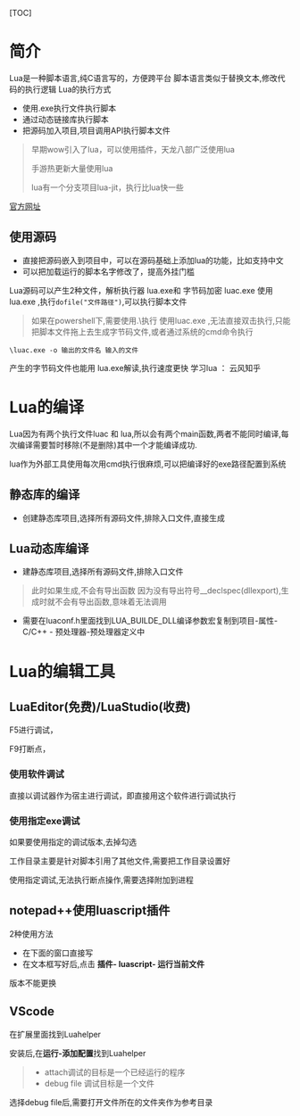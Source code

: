 [TOC]

# 简介

Lua是一种脚本语言,纯C语言写的，方便跨平台
脚本语言类似于替换文本,修改代码的执行逻辑 
Lua的执行方式
  - 使用.exe执行文件执行脚本
  - 通过动态链接库执行脚本
  - 把源码加入项目,项目调用API执行脚本文件


> 早期wow引入了lua，可以使用插件，天龙八部广泛使用lua
>
> 手游热更新大量使用lua
>
> lua有一个分支项目lua-jit，执行比lua快一些

[官方网址](www.lua.org)

##  使用源码
- 直接把源码嵌入到项目中，可以在源码基础上添加lua的功能，比如支持中文
- 可以把加载运行的脚本名字修改了，提高外挂门槛

Lua源码可以产生2种文件，解析执行器 lua.exe和 字节码加密  luac.exe
使用lua.exe ,执行`dofile("文件路径")`,可以执行脚本文件
> 如果在powershell下,需要使用.\执行
使用luac.exe ,无法直接双击执行,只能把脚本文件拖上去生成字节码文件,或者通过系统的cmd命令执行

```shell
\luac.exe -o 输出的文件名 输入的文件
```
产生的字节码文件也能用 lua.exe解读,执行速度更快
学习lua ： 云风知乎

# Lua的编译
Lua因为有两个执行文件luac 和 lua,所以会有两个main函数,两者不能同时编译,每次编译需要暂时移除(不是删除)其中一个才能编译成功.

lua作为外部工具使用每次用cmd执行很麻烦,可以把编译好的exe路径配置到系统

## 静态库的编译
- 创建静态库项目,选择所有源码文件,排除入口文件,直接生成

## Lua动态库编译
- 建静态库项目,选择所有源码文件,排除入口文件
> 此时如果生成,不会有导出函数
> 因为没有导出符号__declspec(dllexport),生成时就不会有导出函数,意味着无法调用

- 需要在luaconf.h里面找到LUA_BUILDE_DLL编译参数宏复制到项目-属性-C/C++ - 预处理器-预处理器定义中



# Lua的编辑工具

## LuaEditor(免费)/LuaStudio(收费)

F5进行调试，

F9打断点，

### 使用软件调试

直接以调试器作为宿主进行调试，即直接用这个软件进行调试执行

### 使用指定exe调试

如果要使用指定的调试版本,去掉勾选

工作目录主要是针对脚本引用了其他文件,需要把工作目录设置好

使用指定调试,无法执行断点操作,需要选择附加到进程



## notepad++使用luascript插件

2种使用方法

- 在下面的窗口直接写
- 在文本框写好后,点击 **插件- luascript- 运行当前文件**

版本不能更换



## VScode

在扩展里面找到Luahelper 

安装后,在**运行-添加配置**找到Luahelper

> - attach调试的目标是一个已经运行的程序
> - debug file 调试目标是一个文件

选择debug file后,需要打开文件所在的文件夹作为参考目录
